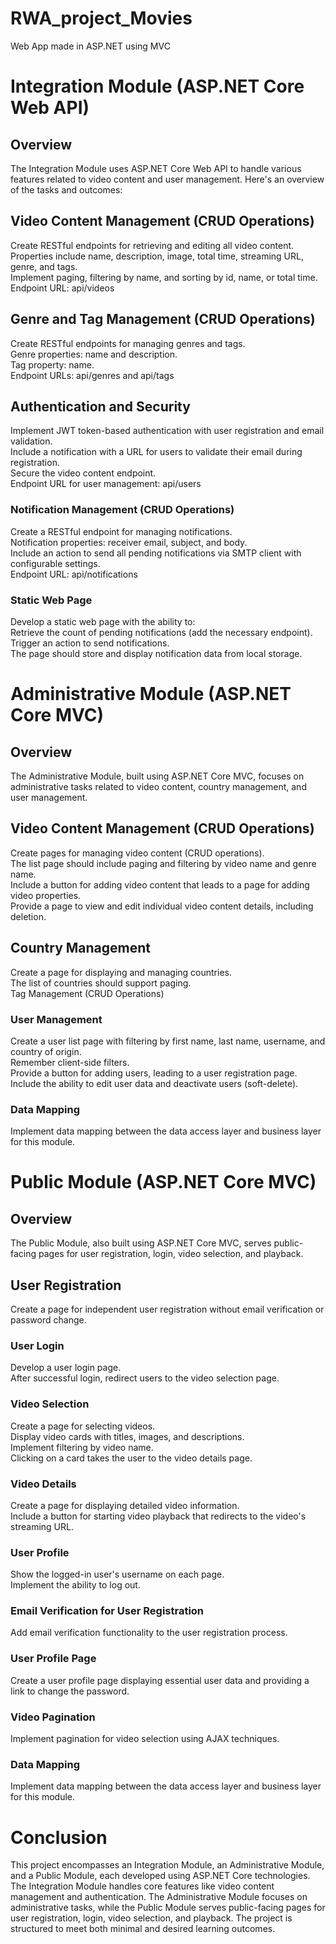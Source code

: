 # RWA_project_Movies
Web App made in ASP.NET using MVC

# Integration Module (ASP.NET Core Web API)
## Overview
The Integration Module uses ASP.NET Core Web API to handle various features related to video content and user management. Here's an overview of the tasks and outcomes:

## Video Content Management (CRUD Operations)
Create RESTful endpoints for retrieving and editing all video content.  
Properties include name, description, image, total time, streaming URL, genre, and tags.  
Implement paging, filtering by name, and sorting by id, name, or total time.  
Endpoint URL: api/videos  
## Genre and Tag Management (CRUD Operations)
Create RESTful endpoints for managing genres and tags.  
Genre properties: name and description.  
Tag property: name.  
Endpoint URLs: api/genres and api/tags  
## Authentication and Security
Implement JWT token-based authentication with user registration and email validation.  
Include a notification with a URL for users to validate their email during registration.  
Secure the video content endpoint.  
Endpoint URL for user management: api/users  
### Notification Management (CRUD Operations)
Create a RESTful endpoint for managing notifications.  
Notification properties: receiver email, subject, and body.  
Include an action to send all pending notifications via SMTP client with configurable settings.  
Endpoint URL: api/notifications  
### Static Web Page
Develop a static web page with the ability to:  
Retrieve the count of pending notifications (add the necessary endpoint).  
Trigger an action to send notifications.  
The page should store and display notification data from local storage.  
# Administrative Module (ASP.NET Core MVC)
## Overview
The Administrative Module, built using ASP.NET Core MVC, focuses on administrative tasks related to video content, country management, and user management.

## Video Content Management (CRUD Operations)  
Create pages for managing video content (CRUD operations).  
The list page should include paging and filtering by video name and genre name.  
Include a button for adding video content that leads to a page for adding video properties.  
Provide a page to view and edit individual video content details, including deletion.  
## Country Management  
Create a page for displaying and managing countries.  
The list of countries should support paging.  
Tag Management (CRUD Operations)  
### User Management  
Create a user list page with filtering by first name, last name, username, and country of origin.  
Remember client-side filters.  
Provide a button for adding users, leading to a user registration page.  
Include the ability to edit user data and deactivate users (soft-delete).  
### Data Mapping  
Implement data mapping between the data access layer and business layer for this module.  
# Public Module (ASP.NET Core MVC)  
## Overview  
The Public Module, also built using ASP.NET Core MVC, serves public-facing pages for user registration, login, video selection, and playback.  

## User Registration  
Create a page for independent user registration without email verification or password change.  
### User Login  
Develop a user login page.  
After successful login, redirect users to the video selection page.  
### Video Selection
Create a page for selecting videos.  
Display video cards with titles, images, and descriptions.  
Implement filtering by video name.  
Clicking on a card takes the user to the video details page.  
### Video Details  
Create a page for displaying detailed video information.  
Include a button for starting video playback that redirects to the video's streaming URL.  
### User Profile  
Show the logged-in user's username on each page.  
Implement the ability to log out.  
### Email Verification for User Registration  
Add email verification functionality to the user registration process.  
### User Profile Page  
Create a user profile page displaying essential user data and providing a link to change the password.  
### Video Pagination  
Implement pagination for video selection using AJAX techniques.  
### Data Mapping  
Implement data mapping between the data access layer and business layer for this module.  
# Conclusion  
This project encompasses an Integration Module, an Administrative Module, and a Public Module, each developed using ASP.NET Core technologies. The Integration Module handles core features like video content management and authentication. The Administrative Module focuses on administrative tasks, while the Public Module serves public-facing pages for user registration, login, video selection, and playback. The project is structured to meet both minimal and desired learning outcomes.
